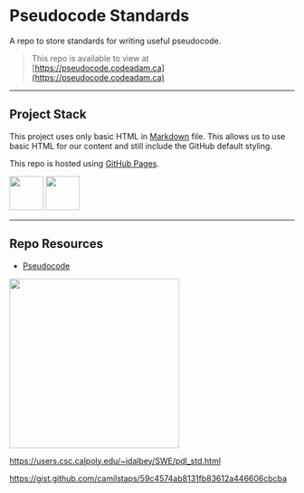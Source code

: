 # Pseudocode Standards

A repo to store standards for writing useful pseudocode.

> This repo is available to view at  
> [https://pseudocode.codeadam.ca](https://pseudocode.codeadam.ca)

---

## Project Stack

This project uses only basic HTML in [Markdown](https://www.markdownguide.org/) file. This allows us to use basic HTML for our content and still include the GitHub default styling.

This repo is hosted using [GitHub Pages](https://pages.github.com/).

<img src="https://console.codeadam.ca/api/image/github" width="60"> <img src="https://console.codeadam.ca/api/image/html" width="60">

---

## Repo Resources

- [Pseudocode](https://pseudocode.codeadam.ca)

<a href="https://brickmmo.com">
<img src="https://brickmmo.com/images/brickmmo-logo-horizontal.jpg" width="300">
</a>


https://users.csc.calpoly.edu/~jdalbey/SWE/pdl_std.html

https://gist.github.com/camilstaps/59c4574ab8131fb83612a446606cbcba
